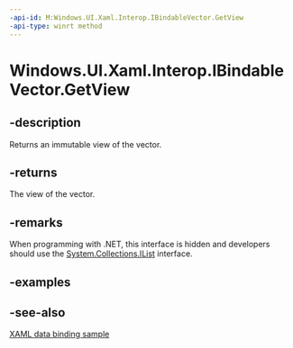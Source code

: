 ```yaml
---
-api-id: M:Windows.UI.Xaml.Interop.IBindableVector.GetView
-api-type: winrt method
---
```


<!-- Method syntax
public Windows.UI.Xaml.Interop.IBindableVectorView GetView()
-->

# Windows.UI.Xaml.Interop.IBindableVector.GetView

## -description
Returns an immutable view of the vector.

## -returns
The view of the vector.

## -remarks
When programming with .NET, this interface is hidden and developers should use the [System.Collections.IList](https://docs.microsoft.com/dotnet/api/system.collections.ilist?redirectedfrom=MSDN) interface.

## -examples

## -see-also
[XAML data binding sample](https://github.com/Microsoft/Windows-universal-samples/tree/master/Samples/XamlBind)

